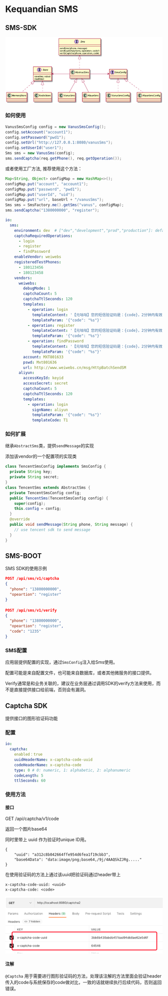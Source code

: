 # Kequandian SMS

## SMS-SDK

![arch](./doc/arch.png?raw=true)



### 如何使用

```java
VanusSmsConfig config = new VanusSmsConfig();
config.setAccount("account1");
config.setPassword("pwd1");
config.setUrl("http://127.0.0.1:8080/vanusSms");
config.setUserId("user1");
Sms sms = new VanusSms(config);
sms.sendCaptcha(req.getPhone(), req.getOperation());
```

或者使用工厂方法, 推荐使用这个方法：
```java
Map<String, Object> configMap = new HashMap<>();
configMap.put("account", "account1");
configMap.put("password", "pwd1");
configMap.put("userId", "uid");
configMap.put("url", baseUrl + "/vanusSms");
Sms sms = SmsFactory.me().getSms("vanus", configMap);
sms.sendCaptcha("1380000000", "register");
```

```yaml
io:
  sms:
    environment: dev  # ["dev","development","prod","production"]: default prod
    captchaRequiredOperations:
      - login
      - register
      - findPassword
    enableVendor: weiwebs
    registeredTestPhones:
      - 180123456
      - 180123458
    vendors:
      weiwebs:
        debugMode: 1
        captchaCount: 5
        captchaTtlSeconds: 120
        templates:
          - operation: login
            templateContent: '【元咕咕】您的短信验证码是：{code}，2分钟内有效'
            templateParam: '{"code": "%s"}'
          - operation: register
            templateContent: '【元咕咕】您的短信验证码是：{code}，2分钟内有效'
            templateParam: '{"code": "%s"}'
          - operation: findPassword
            templateContent: '【元咕咕】您的短信验证码是：{code}，2分钟内有效'
            templateParam: '{"code": "%s"}'
        account: MXT801633
        pswd: Mxt801636
        url: http://www.weiwebs.cn/msg/HttpBatchSendSM
      aliyun:
        accessKeyId: keyid
        accessSecret: secret
        captchaCount: 5
        captchaTtlSeconds: 120
        templates:
          - operation: login
            signName: aliyun
            templateParam: '{"code": "%s"}'
            templateCode: T1
```

### 如何扩展

继承`AbstractSms`类，提供`sendMessage`的实现

添加该vendor的一个配置项的实现类

```java
class TencentSmsConfig implements SmsConfig {
  private String key;
  private String secret;
}
class TencentSms extends AbstractSms {
  private TencentSmsConfig config;
  public TencentSms(TencentSmsConfig config) {
    super(config);
    this.config = config;
  }
  @override
  public void sendMessage(String phone, String message) {
    // use tencent sdk to send message
  }
}
```



## SMS-BOOT

SMS SDK的使用示例

```json
POST /api/sms/v1/captcha
{
  "phone": "13800000000",
  "opeartion": "register"
}

POST /api/sms/v1/verify
{
  "phone": "13800000000",
  "opeartion": "register",
  "code": "1235"
}
```

### SMS配置

应用层提供配置的实现，通过`SmsConfig`注入给Sms使用。

配置可能是来自配置文件，也可能来自数据库，或者其他微服务的接口提供。

Verify通常是和业务关联的，建议在业务层通过调用SDK的verify方法来使用，而不是直接提供接口给前端，否则会有漏洞。

## Captcha SDK

提供接口的图形验证码功能

### 配置

```yaml
io:
  captcha:
    enabled：true
    uuidHeaderName: x-captcha-code-uuid
    codeHeaderName: x-captcha-code
    type: 0 # 0: numeric, 1: alphabetic, 2: alphanumeric
    codeLength: 5
    ttlSeconds: 60

```

### 使用方法

#### 接口

GET /api/captcha/v1/code

返回一个图片base64

同时里带上 uuid 作为验证时unique ID用。

```
{
    "uuid": "a312c8b042664ffe954d6fea1f19cbb3",
    "base64Data": "data:image/png;base64,/9j/4AAQSkZJRg....."
}
```

在使用验证码的方法上通过该uuid把验证码通过header带上

```
x-captcha-code-uuid: <uuid>
x-captcha-code: <code>
```

![cpatcha](./doc/captcha.png?raw=true)

#### 注解 

`@Captcha` 用于需要进行图形验证码的方法，处理该注解的方法里面会验证header传入的code与系统保存的code做对比，一致的话就继续执行后续代码，否则返回错误。

